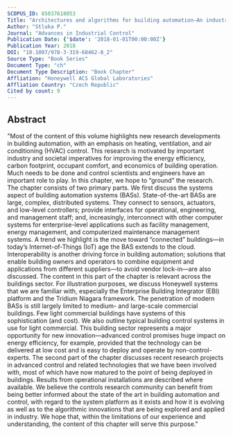 ```yaml
---
SCOPUS_ID: 85037618053
Title: "Architectures and algorithms for building automation—An industry view"
Author: "Stluka P."
Journal: "Advances in Industrial Control"
Publication Date: {'$date': '2018-01-01T00:00:00Z'}
Publication Year: 2018
DOI: "10.1007/978-3-319-68462-8_2"
Source Type: "Book Series"
Document Type: "ch"
Document Type Description: "Book Chapter"
Affliation: "Honeywell ACS Global Laboratories"
Affliation Country: "Czech Republic"
Cited by count: 9
---
```


## Abstract
"Most of the content of this volume highlights new research developments in building automation, with an emphasis on heating, ventilation, and air conditioning (HVAC) control. This research is motivated by important industry and societal imperatives for improving the energy efficiency, carbon footprint, occupant comfort, and economics of building operation. Much needs to be done and control scientists and engineers have an important role to play. In this chapter, we hope to “ground” the research. The chapter consists of two primary parts. We first discuss the systems aspect of building automation systems (BASs). State-of-the-art BASs are large, complex, distributed systems. They connect to sensors, actuators, and low-level controllers; provide interfaces for operational, engineering, and management staff; and, increasingly, interconnect with other computer systems for enterprise-level applications such as facility management, energy management, and computerized maintenance management systems. A trend we highlight is the move toward “connected” buildings—in today’s Internet-of-Things (IoT) age the BAS extends to the cloud. Interoperability is another driving force in building automation; solutions that enable building owners and operators to combine equipment and applications from different suppliers—to avoid vendor lock-in—are also discussed. The content in this part of the chapter is relevant across the buildings sector. For illustration purposes, we discuss Honeywell systems that we are familiar with, especially the Enterprise Building Integrator (EBI) platform and the Tridium Niagara framework. The penetration of modern BASs is still largely limited to medium- and large-scale commercial buildings. Few light commercial buildings have systems of this sophistication (and cost). We also outline typical building control systems in use for light commercial. This building sector represents a major opportunity for new innovation—advanced control promises huge impact on energy efficiency, for example, provided that the technology can be delivered at low cost and is easy to deploy and operate by non-control-experts. The second part of the chapter discusses recent research projects in advanced control and related technologies that we have been involved with, most of which have now matured to the point of being deployed in buildings. Results from operational installations are described where available. We believe the controls research community can benefit from being better informed about the state of the art in building automation and control, with regard to the system platform as it exists and how it is evolving as well as to the algorithmic innovations that are being explored and applied in industry. We hope that, within the limitations of our experience and understanding, the content of this chapter will serve this purpose."

